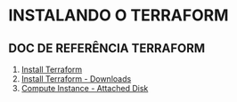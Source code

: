 # INSTALANDO O TERRAFORM

## DOC DE REFERÊNCIA TERRAFORM

1. [Install Terraform](https://developer.hashicorp.com/terraform/tutorials/aws-get-started/install-cli "Install Terraform")
2. [Install Terraform - Downloads](https://developer.hashicorp.com/terraform/downloads "Install Terraform - Downloads")
3. [Compute Instance - Attached Disk](https://registry.terraform.io/providers/hashicorp/google/latest/docs/resources/compute_instance#nested_attached_disk "Attached Disk")